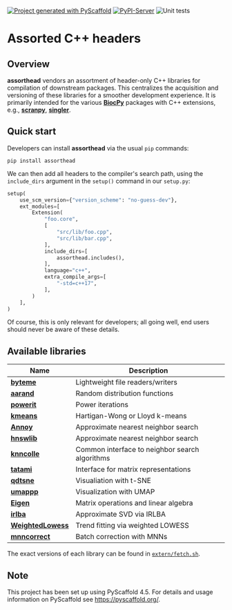 <!-- These are examples of badges you might want to add to your README:
     please update the URLs accordingly

[![ReadTheDocs](https://readthedocs.org/projects/assorthead/badge/?version=latest)](https://assorthead.readthedocs.io/en/stable/)
[![Coveralls](https://img.shields.io/coveralls/github/<USER>/assorthead/main.svg)](https://coveralls.io/r/<USER>/assorthead)
[![Conda-Forge](https://img.shields.io/conda/vn/conda-forge/assorthead.svg)](https://anaconda.org/conda-forge/assorthead)
[![Twitter](https://img.shields.io/twitter/url/http/shields.io.svg?style=social&label=Twitter)](https://twitter.com/assorthead)
-->

[![Project generated with PyScaffold](https://img.shields.io/badge/-PyScaffold-005CA0?logo=pyscaffold)](https://pyscaffold.org/)
[![PyPI-Server](https://img.shields.io/pypi/v/assorthead.svg)](https://pypi.org/project/assorthead/)
![Unit tests](https://github.com/BiocPy/assorthead/actions/workflows/pypi-test.yml/badge.svg)

# Assorted C++ headers

## Overview

**assorthead** vendors an assortment of header-only C++ libraries for compilation of downstream packages.
This centralizes the acquisition and versioning of these libraries for a smoother development experience.
It is primarily intended for the various [**BiocPy**](https://github.com/BiocPy) packages with C++ extensions,
e.g., [**scranpy**](https://github.com/BiocPy/scranpy), [**singler**](https://github.com/BiocPy/singler).

## Quick start

Developers can install **assorthead** via the usual `pip` commands:

```shell
pip install assorthead
```

We can then add all headers to the compiler's search path, 
using the `include_dirs` argument in the `setup()` command in our `setup.py`:

```python
setup(
    use_scm_version={"version_scheme": "no-guess-dev"},
    ext_modules=[
        Extension(
            "foo.core",
            [
                "src/lib/foo.cpp",
                "src/lib/bar.cpp",
            ],
            include_dirs=[
                assorthead.includes(),
            ],
            language="c++",
            extra_compile_args=[
                "-std=c++17",
            ],
        )
    ],
)
```

Of course, this is only relevant for developers; all going well, end users should never be aware of these details.

## Available libraries

| Name | Description |
|------|-------------|
| [**byteme**](https://github.com/LTLA/byteme) | Lightweight file readers/writers |
| [**aarand**](https://github.com/LTLA/aarand) | Random distribution functions |
| [**powerit**](https://github.com/LTLA/powerit) | Power iterations |
| [**kmeans**](https://github.com/LTLA/CppKmeans) | Hartigan-Wong or Lloyd k-means |
| [**Annoy**](https://github.com/spotify/Annoy) | Approximate nearest neighbor search |
| [**hnswlib**](https://github.com/nmslib/hnswlib) | Approximate nearest neighbor search |
| [**knncolle**](https://github.com/LTLA/knncolle) | Common interface to neighbor search algorithms |
| [**tatami**](https://github.com/tatami-inc/tatami) | Interface for matrix representations |
| [**qdtsne**](https://github.com/LTLA/qdtsne) | Visualiation with t-SNE |
| [**umappp**](https://github.com/LTLA/umappp) | Visualization with UMAP |
| [**Eigen**](https://gitlab.com/libeigen/eigen) | Matrix operations and linear algebra | 
| [**irlba**](https://github.com/LTLA/CppIrlba) | Approximate SVD via IRLBA |
| [**WeightedLowess**](https://github.com/LTLA/CppWeightedLowess) | Trend fitting via weighted LOWESS |
| [**mnncorrect**](https://github.com/LTLA/CppMnnCorrect) | Batch correction with MNNs |

The exact versions of each library can be found in [`extern/fetch.sh`](extern/fetch.sh).

<!-- pyscaffold-notes -->

## Note

This project has been set up using PyScaffold 4.5. For details and usage
information on PyScaffold see https://pyscaffold.org/.
